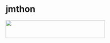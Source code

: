 # jmthon

<p align="left"><a href="https://heroku.com/deploy?template=https://github.com/ggrry/musi"> <img src="https://img.shields.io/badge/Deploy%20To%20Heroku-purple?style=for-the-badge&logo=heroku" width="320" height="58.45"/></a></p>
